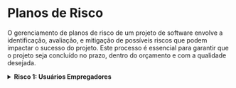# Planos de Risco

O gerenciamento de planos de risco de um projeto de software envolve a identificação, avaliação, e mitigação de possíveis riscos que podem impactar o sucesso do projeto. Este processo é essencial para garantir que o projeto seja concluído no prazo, dentro do orçamento e com a qualidade desejada. 

<details>
  <summary style="font-size: 1em; font-weight: bold">Risco 1: Usuários Empregadores</summary>
    <br>

    <h2>Descrição:</h2>

    <p>Os usuários que irão postar suas vagas na plataforma estão realmente com esse problema em encontrar bons candidatos pras vagas? O que garante que irão utilizar o website?</p>

    <h2>Causa:</h2>

    <p>A causa deste risco está na falta de pesquisa e validação de mercado. Pode ser que não tenha sido realizado um estudo aprofundado sobre a necessidade dos empregadores em encontrar candidatos através de uma nova plataforma. Além disso, a falta de um diferencial competitivo que incentive os empregadores a mudarem suas práticas atuais ou a falta de confiança na eficácia da nova plataforma podem contribuir para a baixa adoção do serviço.</p>

    <h2>Impacto:</h2>

    <p>O impacto deste risco no sucesso do projeto é grave, pois o usuário chave dentro do projeto será o empregador. Sem vagas, sem candidatos.</p>

    <h2>Probabilidade:</h2>

    <p>Alta</p>
</details>

<a></a> <!-- Espaço p/ separar conteudo -->